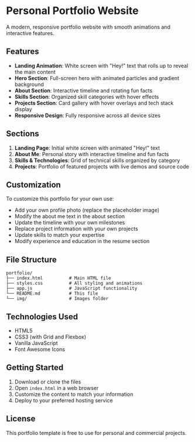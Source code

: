 # Personal Portfolio Website

A modern, responsive portfolio website with smooth animations and interactive features.

## Features

- **Landing Animation**: White screen with "Hey!" text that rolls up to reveal the main content
- **Hero Section**: Full-screen hero with animated particles and gradient background
- **About Section**: Interactive timeline and rotating fun facts
- **Skills Section**: Organized skill categories with hover effects
- **Projects Section**: Card gallery with hover overlays and tech stack display
- **Responsive Design**: Fully responsive across all device sizes

## Sections

1. **Landing Page**: Initial white screen with animated "Hey!" text
2. **About Me**: Personal story with interactive timeline and fun facts
3. **Skills & Technologies**: Grid of technical skills organized by category
4. **Projects**: Portfolio of featured projects with live demos and source code

## Customization

To customize this portfolio for your own use:

   - Add your own profile photo (replace the placeholder image)
   - Modify the about me text in the about section
   - Update the timeline with your own milestones
   - Replace project information with your own projects
   - Update skills to match your expertise
   - Modify experience and education in the resume section

## File Structure

```
portfolio/
├── index.html          # Main HTML file
├── styles.css          # All styling and animations
├── app.js              # JavaScript functionality
└── README.md           # This file
└── img/                # Images folder
```

## Technologies Used

- HTML5
- CSS3 (with Grid and Flexbox)
- Vanilla JavaScript
- Font Awesome Icons

## Getting Started

1. Download or clone the files
2. Open `index.html` in a web browser
3. Customize the content to match your information
4. Deploy to your preferred hosting service

## License

This portfolio template is free to use for personal and commercial projects.
